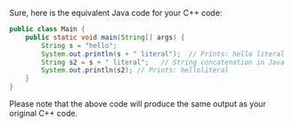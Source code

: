 Sure, here is the equivalent Java code for your C++ code:

```java
public class Main {
    public static void main(String[] args) {
        String s = "hello";
        System.out.println(s + " literal");  // Prints: hello literal
        String s2 = s + " literal";   // String concatenation in Java
        System.out.println(s2); // Prints: helloliteral
    }
}
```
Please note that the above code will produce the same output as your original C++ code.
